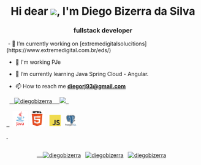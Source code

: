 <h1 align="center">Hi dear <img src="https://raw.githubusercontent.com/kaueMarques/kaueMarques/master/hi.gif" width="30px">, I'm Diego Bizerra da Silva</h1>

<h3 align="center">fullstack developer</h3> - 🔭 I’m currently working on [extremedigitalsolucitions](https://www.extremedigital.com.br/eds/)

- 👯 I'm working PJe

- 🌱 I’m currently learning Java Spring Cloud - Angular.

- 📫 How to reach me **diegorj93@gmail.com** 

<div>
  <a href="https://github.com/dgsilva">
   <img height="180em" src="https://github-readme-stats.vercel.app/api?username=dgsilva&show_icons=true&theme=dracula" alt="diegobizerra"/>
    <img height="180em" src="https://github-readme-stats.vercel.app/api/top-langs/?username=dgsilva&layout=compact&langs_count=168&theme=dracula"/>
 </div> 
  
  <div style="display: inline-block"><br>
  <img src="https://raw.githubusercontent.com/devicons/devicon/master/icons/java/java-original-wordmark.svg" alt="java" width="40" height="40"/>
  <img src="https://raw.githubusercontent.com/devicons/devicon/master/icons/html5/html5-original-wordmark.svg" alt="java" width="40" height="40"/>
  <img src="https://raw.githubusercontent.com/devicons/devicon/master/icons/javascript/javascript-original.svg" alt="javascript" width="30" height="30"/>
  <img src="https://raw.githubusercontent.com/devicons/devicon/master/icons/postgresql/postgresql-original-wordmark.svg" alt="postgresql" width="30" height="30"/>
</div>

 <div align="center"><br>  
  <a href="https://www.linkedin.com/in/diegob1/" target="_blank"><img align="center" src="https://cdn.jsdelivr.net/npm/simple-icons@3.0.1/icons/linkedin.svg" alt="diegobizerra" height="20" width="20" /></a>
  <a href="https://www.facebook.com/diego.bizerradasilva" target="_blank"><img align="center" src="https://cdn.jsdelivr.net/npm/simple-icons@3.0.1/icons/facebook.svg" alt="diegobizerra" height="20" width="20" /></a>
  <a href="https://www.instagram.com/diegobrj/" target="_blank"><img align="center" src="https://cdn.jsdelivr.net/npm/simple-icons@3.0.1/icons/instagram.svg" alt="diegobizerra" height="20" width="20" /></a>
  </div>

